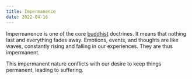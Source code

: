 ```yaml
---
title: Impermanence
date: 2022-04-16
---
```



Impermanence is one of the core [buddhist](2zrdipz5) doctrines.
It means that nothing last and everything fades away.
Emotions, events, and thoughts are like waves, constantly rising and falling in our experiences.
They are thus impermanent.

This impermanent nature conflicts with our desire to keep things permanent, leading to suffering.
